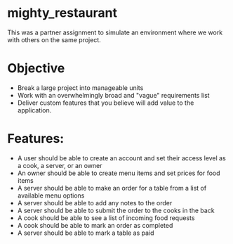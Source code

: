 # mighty_restaurant

This was a partner assignment to simulate an environment where we work with others on the same project.

# Objective
* Break a large project into manageable units
* Work with an overwhelmingly broad and "vague" requirements list
* Deliver custom features that you believe will add value to the application.


# Features:
* A user should be able to create an account and set their access level as a cook, a server, or an owner
* An owner should be able to create menu items and set prices for food items
* A server should be able to make an order for a table from a list of available menu options
* A server should be able to add any notes to the order
* A server should be able to submit the order to the cooks in the back
* A cook should be able to see a list of incoming food requests
* A cook should be able to mark an order as completed
* A server should be able to mark a table as paid
